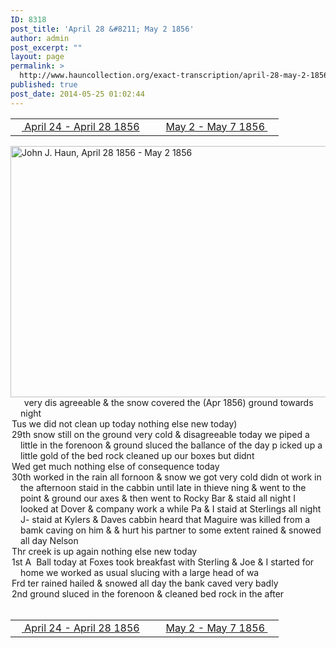```yaml
---
ID: 8318
post_title: 'April 28 &#8211; May 2 1856'
author: admin
post_excerpt: ""
layout: page
permalink: >
  http://www.hauncollection.org/exact-transcription/april-28-may-2-1856/
published: true
post_date: 2014-05-25 01:02:44
---
```

<table style="width: 100%;" align="center">
<tbody>
<tr>
<td width="50%"><a title="April 24 – April 28 1856" href="http://www.hauncollection.org/version-2/version-ii-series-i/april-24-april-28-1856/"><img src="https://lh3.googleusercontent.com/-EFJpxxNiPNw/VqgtWBCZrMI/AAAAAAAAAFU/WfY4lPFWWkg/s800-Ic42/Soeb-Plain-Arrows-8-10px.png" alt="" width="10" height="10" /> April 24 - April 28 1856</a></td>
<td style="text-align: right;"><a title="May 2 – May 7 1856" href="http://www.hauncollection.org/version-2/version-ii-series-i/may-2-may-7-1856/"> May 2 - May 7 1856 <img src="https://lh3.googleusercontent.com/-67k0cYlpXHw/VqgtWKz1MXI/AAAAAAAAAFU/k9PW_Piyurk/s800-Ic42/Soeb-Plain-Arrows-5-10px.png" alt="" width="10" height="10" /></a></td>
</tr>
</tbody>
</table>
<a href="http://www.hauncollection.org/wp-content/uploads/John Haun/JJH_168_April 28 1856 - May 2 1856.JPG" target="_blank" rel="noopener"><img class="alignnone wp-image-2397 size-large" src="http://www.hauncollection.org/wp-content/uploads/John Haun/JJH_168_April 28 1856 - May 2 1856-1024x682.jpg" alt="John J. Haun, April 28 1856 - May 2 1856" width="604" height="402" /></a>
<div style="text-indent: -1em; padding-left: 16px;"><span style="color: #ffffff;">.</span>    very dis agreeable &amp; the snow covered the (Apr 1856) ground towards night</div>
<div style="text-indent: -1em; padding-left: 16px;">Tus we did not clean up today nothing else new today)</div>
<div style="text-indent: -1em; padding-left: 16px;">29th snow still on the ground very cold &amp; disagreeable today we piped
a little in the forenoon &amp; ground sluced the ballance of the day p
icked up a little gold of the bed rock cleaned up our boxes but didnt</div>
<div style="text-indent: -1em; padding-left: 16px;">Wed get much nothing else of consequence today</div>
<div style="text-indent: -1em; padding-left: 16px;">30th worked in the rain all fornoon &amp; snow we got very cold didn
ot work in the afternoon staid in the cabbin until late in thieve
ning &amp; went to the point &amp; ground our axes &amp; then went to Rocky Bar
&amp; staid all night I looked at Dover &amp; company work a while Pa &amp; I
staid at Sterlings all night J- staid at Kylers &amp; Daves cabbin
heard that Maguire was killed from a bamk caving on him &amp;
&amp; hurt his partner to some extent rained &amp; snowed all day Nelson</div>
<div style="text-indent: -1em; padding-left: 16px;">Thr creek is up again nothing else new today</div>
<div style="text-indent: -1em; padding-left: 16px;">1st A  Ball today at Foxes took breakfast with Sterling &amp; Joe &amp;
I started for home we worked as usual slucing with a large head of wa</div>
<div style="text-indent: -1em; padding-left: 16px;">Frd ter rained hailed &amp; snowed all day the bank caved very badly</div>
<div style="text-indent: -1em; padding-left: 16px;">2nd ground sluced in the forenoon &amp; cleaned bed rock in the after</div>
&nbsp;
<table style="width: 100%;" align="center">
<tbody>
<tr>
<td width="50%"><a title="April 24 – April 28 1856" href="http://www.hauncollection.org/version-2/version-ii-series-i/april-24-april-28-1856/"><img src="https://lh3.googleusercontent.com/-EFJpxxNiPNw/VqgtWBCZrMI/AAAAAAAAAFU/WfY4lPFWWkg/s800-Ic42/Soeb-Plain-Arrows-8-10px.png" alt="" width="10" height="10" /> April 24 - April 28 1856</a></td>
<td style="text-align: right;"><a title="May 2 – May 7 1856" href="http://www.hauncollection.org/version-2/version-ii-series-i/may-2-may-7-1856/"> May 2 - May 7 1856 <img src="https://lh3.googleusercontent.com/-67k0cYlpXHw/VqgtWKz1MXI/AAAAAAAAAFU/k9PW_Piyurk/s800-Ic42/Soeb-Plain-Arrows-5-10px.png" alt="" width="10" height="10" /></a></td>
</tr>
</tbody>
</table>